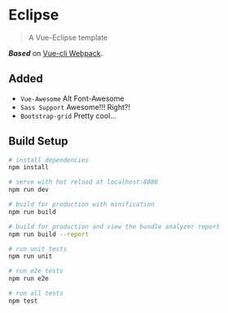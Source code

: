 # Eclipse

> A Vue-Eclipse template

***Based*** on [Vue-cli Webpack](http://vuejs-templates.github.io/webpack/).

## Added

- `Vue-Awesome` Alt Font-Awesome
- `Sass Support` Awesome!!! Right?!
- `Bootstrap-grid` Pretty cool...

## Build Setup

``` bash
# install dependencies
npm install

# serve with hot reload at localhost:8080
npm run dev

# build for production with minification
npm run build

# build for production and view the bundle analyzer report
npm run build --report

# run unit tests
npm run unit

# run e2e tests
npm run e2e

# run all tests
npm test
```
